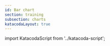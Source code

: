 ```yaml
---
id: Bar chart
section: training
subsection: charts
katacodaLayout: true
---
```


import KatacodaScript from '../katacoda-script';

<KatacodaScript katacodaId="react-charts/bar-chart" />
